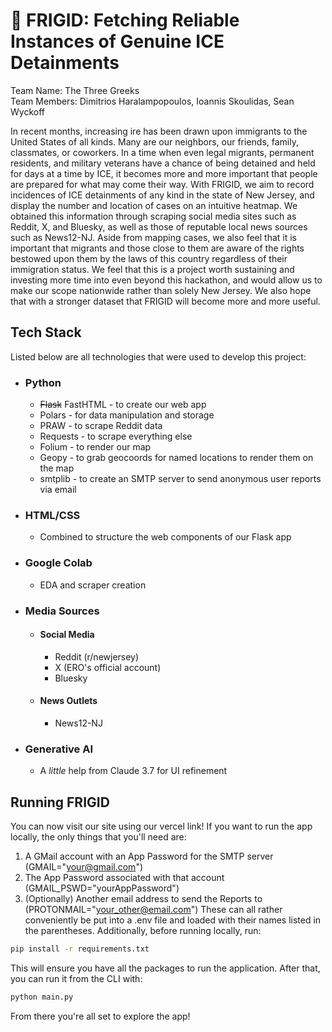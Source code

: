# 🧊 FRIGID: Fetching Reliable Instances of Genuine ICE Detainments
Team Name: The Three Greeks  
Team Members: Dimitrios Haralampopoulos, Ioannis Skoulidas, Sean Wyckoff

In recent months, increasing ire has been drawn upon immigrants to the United States of all kinds. Many are our neighbors, our friends, family, classmates, or coworkers. In a time when even legal migrants, permanent residents, and military veterans have a chance of being detained and held for days at a time by ICE, it becomes more and more important that people are prepared for what may come their way. With FRIGID, we aim to record incidences of ICE detainments of any kind in the state of New Jersey, and display the number and location of cases on an intuitive heatmap. We obtained this information through scraping social media sites such as Reddit, X, and Bluesky, as well as those of reputable local news sources such as News12-NJ. Aside from mapping cases, we also feel that it is important that migrants and those close to them are aware of the rights bestowed upon them by the laws of this country regardless of their immigration status. We feel that this is a project worth sustaining and investing more time into even beyond this hackathon, and would allow us to make our scope nationwide rather than solely New Jersey. We also hope that with a stronger dataset that FRIGID will become more and more useful.

## Tech Stack
Listed below are all technologies that were used to develop this project:
* ### Python
  * ~~Flask~~ FastHTML - to create our web app
  * Polars - for data manipulation and storage
  * PRAW - to scrape Reddit data
  * Requests - to scrape everything else
  * Folium - to render our map
  * Geopy - to grab geocoords for named locations to render them on the map
  * smtplib - to create an SMTP server to send anonymous user reports via email
* ### HTML/CSS
  * Combined to structure the web components of our Flask app
* ### Google Colab
  * EDA and scraper creation
* ### Media Sources
  * #### Social Media
    * Reddit (r/newjersey)
    * X (ERO's official account)
    * Bluesky
  * #### News Outlets
    * News12-NJ
* ### Generative AI
  * A *little* help from Claude 3.7 for UI refinement

## Running FRIGID
You can now visit our site using our vercel link! 
If you want to run the app locally, the only things that you'll need are:
1. A GMail account with an App Password for the SMTP server (GMAIL="your@gmail.com")
2. The App Password associated with that account (GMAIL_PSWD="yourAppPassword")
3. (Optionally) Another email address to send the Reports to (PROTONMAIL="your_other@email.com")
These can all rather conveniently be put into a .env file and loaded with their names listed in the parentheses.
Additionally, before running locally, run:
```bash
pip install -r requirements.txt
```
This will ensure you have all the packages to run the application.
After that, you can run it from the CLI with:
```bash
python main.py
```
From there you're all set to explore the app!

